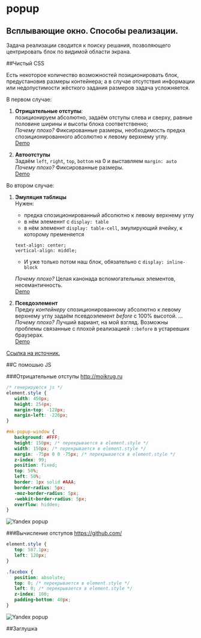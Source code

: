 popup
=====
Всплывающие окно. Способы реализации.
-----
Задача реализации сводится к поиску решания, позволяющего центрировать блок по видимой области экрана.

##Чистый CSS

Есть некоторое количество возможностей позиционировать блок, предустановив размеры контейнера; 
а в случае отсутствия информации или недопустимости жёсткого задания размеров задача усложняется.

В первом случае: 
1. **Отрицательные отступы**:  
   позиционируем абсолютно, задаём отступы слева и сверху, равные половине ширины и высоты блока соответственно;   
   *Почему плохо?* Фиксированные размеры, необходимость предка спозиционированного абсолютно к левому верхнему углу.  
   [Demo](http://jsfiddle.net/ZigGreen/nyzrhkwr/2/)
   
2. **Автоотступы**  
   Задаём `left`, `right`, `top`, `bottom` на 0 и выставляем ``margin: auto``  
   *Почему плохо?* Фиксированные размеры.  
   [Demo](http://jsfiddle.net/ZigGreen/nyzrhkwr/4/)
   
Во втором случае:

1. **Эмуляция таблицы**  
   Нужен: 
    - предка спозиционированный абсолютно к левому верхнему углу
    - в нём элеменнт с `display: table`
    - в нём элеменнт `display: table-cell`, эмулирующий ячейку, к которому пременяется 
    ```
    text-align: center;
    vertical-align: middle;
    ```
    - И уже только потом наш блок, обязательно с `display: inline-block`
    
   *Почему плохо?* Целая канонада вспомогательных элементов, несемантичность.  
   [Demo](http://jsfiddle.net/ZigGreen/nyzrhkwr/5/)
   
2. **Псевдоэлемент**  
   Предку *контейнеру* спозиционированному абсолютно к левому верхнему
   углу задаём псевдоэлемент *before* c 100% высотой.  ...  
   *Почему плохо?* Лучший вариант, на мой взгляд. Возможны проблемы связанные 
   с плохой реализацией `::before` в устаревших браузерах.  
   [Demo](http://jsfiddle.net/ZigGreen/nyzrhkwr/6/)
   
[Ссылка на источник.](http://habrahabr.ru/post/238449/)


##С помошью JS

###Отрицательные отступы 
http://moikrug.ru

```css
/* генерируются js */
element.style {
   width: 450px;
   height: 254px;
   margin-top: -128px; 
   margin-left: -226px;
}
```
```css
#mk-popup-window {
   background: #FFF;
   height: 150px; /* перекрывается в element.style */
   width: 150px; /* перекрывается в element.style */
   margin: -75px 0 0 -75px; /* перекрывается в element.style */
   z-index: 99;
   position: fixed;
   top: 50%;
   left: 50%;
   border: 1px solid #AAA;
   border-radius: 5px;
   -moz-border-radius: 5px;
   -webkit-border-radius: 5px;
   overflow: hidden;
}
```
![Yandex popup](https://contact-janet.codio.io/img/box.png "")

###Вычисление отступов
https://github.com/

```css
element.style {
   top: 587.1px;
   left: 120px;
}
```
```css
.facebox {
   position: absolute;
   top: 0; /* перекрывается в element.style */
   left: 0; /* перекрывается в element.style */
   z-index: 100;
   padding-bottom: 40px;
}
```
![Yandex popup](https://contact-janet.codio.io/img/box_gh.png "")

##Заглушка
 